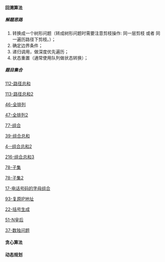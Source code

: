 

#### 回溯算法

##### 解题思路

1. 转换成一个树形问题（转成树形问题时需要注意剪枝操作: 同一层剪枝 或者 同一遍历路径下剪枝。）；
2. 确定边界条件；
3. 递归调用，做深度优先遍历；
4. 状态重置（通常使用队列做状态转换）；

##### 题目集合

[112-路径总和](https://leetcode.com/problems/path-sum/)

[113-路径总和2](https://leetcode.com/problems/path-sum-ii/)

[46-全排列](https://leetcode.com/problems/permutations/)

[47-全排列2](https://leetcode.com/problems/permutations-ii/)

[77-组合]( https://leetcode.com/problems/combinations/)

[39-组合总和](https://leetcode.com/problems/combination-sum/)

[4--组合总和2](https://leetcode.com/problems/combination-sum-ii/)

[216-组合总和3](https://leetcode.com/problems/combination-sum-iii/)

[78-子集](https://leetcode.com/problems/subsets/)

[78-子集2](https://leetcode.com/problems/subsets-ii/)

[17-电话号码的字母组合](https://leetcode.com/problems/letter-combinations-of-a-phone-number/)

[93-复原IP地址](https://leetcode.com/problems/restore-ip-addresses/)

[22-括号生成](https://leetcode.com/problems/generate-parentheses/)

[51-N皇后](https://leetcode.com/problems/n-queens/solution/)

[37-数独问题](https://leetcode.com/problems/sudoku-solver/)



#### 贪心算法



#### 动态规划
